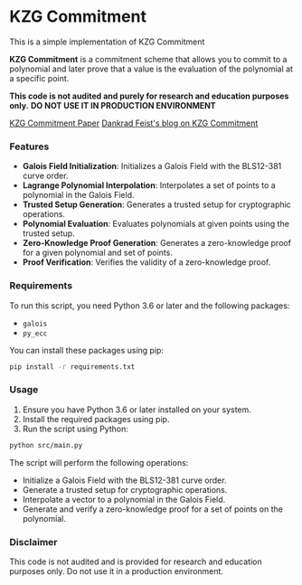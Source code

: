 # KZG Commitment

This is a simple implementation of KZG Commitment

**KZG Commitment** is a commitment scheme that allows you to commit to a polynomial and later prove that a value is the evaluation of the polynomial at a specific point.

**This code is not audited and purely for research and education purposes only.**
**DO NOT USE IT IN PRODUCTION ENVIRONMENT**

[KZG Commitment Paper](https://www.iacr.org/archive/asiacrypt2010/6477178/6477178.pdf)
[Dankrad Feist's blog on KZG Commitment](https://dankradfeist.de/ethereum/2020/06/16/kate-polynomial-commitments.html)

### Features 
- **Galois Field Initialization**: Initializes a Galois Field with the BLS12-381 curve order.
- **Lagrange Polynomial Interpolation**: Interpolates a set of points to a polynomial in the Galois Field.
- **Trusted Setup Generation**: Generates a trusted setup for cryptographic operations.
- **Polynomial Evaluation**: Evaluates polynomials at given points using the trusted setup.
- **Zero-Knowledge Proof Generation**: Generates a zero-knowledge proof for a given polynomial and set of points.
- **Proof Verification**: Verifies the validity of a zero-knowledge proof.

### Requirements

To run this script, you need Python 3.6 or later and the following packages:

- `galois`
- `py_ecc`

You can install these packages using pip:

```bash
pip install -r requirements.txt
```

### Usage

1. Ensure you have Python 3.6 or later installed on your system.
2. Install the required packages using pip.
3. Run the script using Python:

```bash
python src/main.py
```
The script will perform the following operations:

- Initialize a Galois Field with the BLS12-381 curve order.
- Generate a trusted setup for cryptographic operations.
- Interpolate a vector to a polynomial in the Galois Field.
- Generate and verify a zero-knowledge proof for a set of points on the polynomial.

### Disclaimer
This code is not audited and is provided for research and education purposes only. Do not use it in a production environment.
